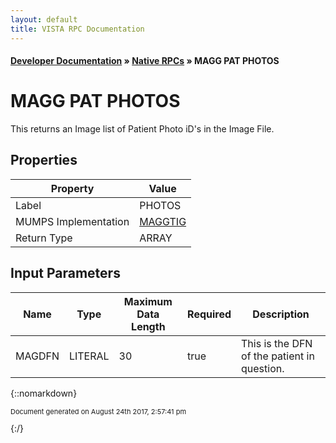```yaml
---
layout: default
title: VISTA RPC Documentation
---
```


#### [Developer Documentation](../index) &#187; [Native RPCs](TableOfContents) &#187; MAGG PAT PHOTOS<br/>
# MAGG PAT PHOTOS

This returns an Image list of Patient Photo iD's in the Image File.

## Properties

Property | Value
--- | ---
Label | PHOTOS
MUMPS Implementation | [MAGGTIG](http://code.osehra.org/dox/Routine_MAGGTIG_source.html)
Return Type | ARRAY


## Input Parameters

Name | Type | Maximum Data Length | Required | Description
--- | --- | --- | --- | ---
MAGDFN | LITERAL | 30 | true | This is the DFN of the patient in question.



{::nomarkdown} <br/><p style="font-size: 11px">Document generated on August 24th 2017, 2:57:41 pm</p>{:/}